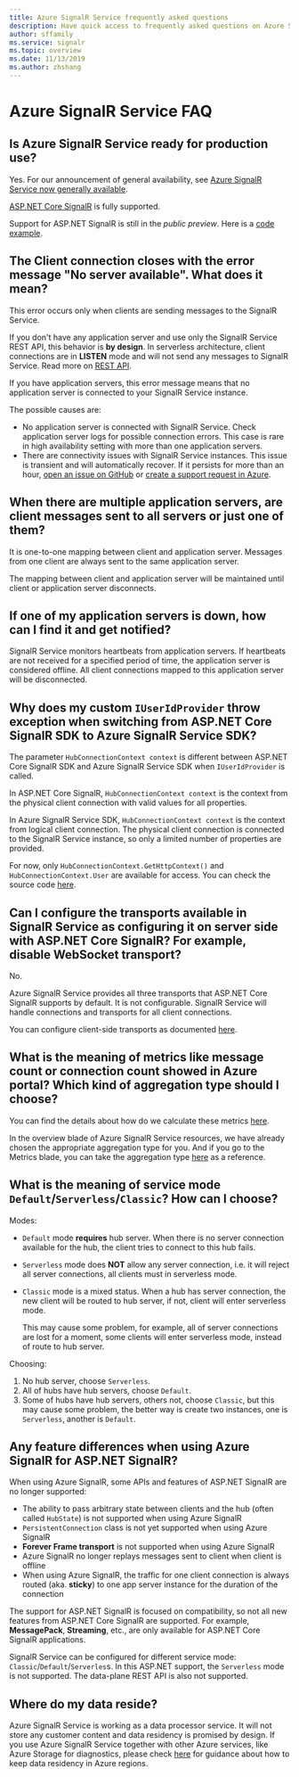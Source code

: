 ```yaml
---
title: Azure SignalR Service frequently asked questions
description: Have quick access to frequently asked questions on Azure SignalR Service, about troubleshooting and typical usage scenarios.
author: sffamily
ms.service: signalr
ms.topic: overview
ms.date: 11/13/2019
ms.author: zhshang
---
```

# Azure SignalR Service FAQ

## Is Azure SignalR Service ready for production use?

Yes.
For our announcement of general availability, see [Azure SignalR Service now generally available](https://azure.microsoft.com/blog/azure-signalr-service-now-generally-available/). 

[ASP.NET Core SignalR](https://docs.microsoft.com/aspnet/core/signalr/introduction) is fully supported.

Support for ASP.NET SignalR is still in the *public preview*. Here is a [code example](https://github.com/aspnet/AzureSignalR-samples/tree/master/aspnet-samples/ChatRoom).

## The Client connection closes with the error message "No server available". What does it mean?

This error occurs only when clients are sending messages to the SignalR Service.

If you don't have any application server and use only the SignalR Service REST API, this behavior is **by design**.
In serverless architecture, client connections are in **LISTEN** mode and will not send any messages to SignalR Service.
Read more on [REST API](./signalr-quickstart-rest-api.md).

If you have application servers, this error message means that no application server is connected to your SignalR Service instance.

The possible causes are:
- No application server is connected with SignalR Service. Check application server logs for possible connection errors. This case is rare in high availability setting with more than one application servers.
- There are connectivity issues with SignalR Service instances. This issue is transient and will automatically recover.
If it persists for more than an hour, [open an issue on GitHub](https://github.com/Azure/azure-signalr/issues/new) or [create a support request in Azure](https://docs.microsoft.com/azure/azure-portal/supportability/how-to-create-azure-support-request).

## When there are multiple application servers, are client messages sent to all servers or just one of them?

It is one-to-one mapping between client and application server. Messages from one client are always sent to the same application server.

The mapping between client and application server will be maintained until client or application server disconnects.

## If one of my application servers is down, how can I find it and get notified?

SignalR Service monitors heartbeats from application servers.
If heartbeats are not received for a specified period of time, the application server is considered offline. All client connections mapped to this application server will be disconnected.

## Why does my custom `IUserIdProvider` throw exception when switching from ASP.NET Core SignalR  SDK to Azure SignalR Service SDK?

The parameter `HubConnectionContext context` is different between ASP.NET Core SignalR SDK and Azure SignalR Service SDK when `IUserIdProvider` is called.

In ASP.NET Core SignalR, `HubConnectionContext context` is the context from the physical client connection with valid values for all properties.

In Azure SignalR Service SDK, `HubConnectionContext context` is the context from logical client connection. The physical client connection is connected to the SignalR Service instance, so only a limited number of properties are provided.

For now, only `HubConnectionContext.GetHttpContext()` and `HubConnectionContext.User` are available for access.
You can check the source code [here](https://github.com/Azure/azure-signalr/blob/dev/src/Microsoft.Azure.SignalR/HubHost/ServiceHubConnectionContext.cs).

## Can I configure the transports available in SignalR Service as configuring it on server side with ASP.NET Core SignalR? For example, disable WebSocket transport?

No.

Azure SignalR Service provides all three transports that ASP.NET Core SignalR supports by default. It is not configurable. SignalR Service will handle connections and transports for all client connections.

You can configure client-side transports as documented [here](https://docs.microsoft.com/aspnet/core/signalr/configuration?view=aspnetcore-2.1&tabs=dotnet#configure-allowed-transports-2).

## What is the meaning of metrics like message count or connection count showed in Azure portal? Which kind of aggregation type should I choose?

You can find the details about how do we calculate these metrics [here](signalr-concept-messages-and-connections.md).

In the overview blade of Azure SignalR Service resources, we have already chosen the appropriate aggregation type for you. And if you go to the Metrics blade, you can
take the aggregation type [here](../azure-monitor/platform/metrics-supported.md#microsoftsignalrservicesignalr) as a reference.

## What is the meaning of service mode `Default`/`Serverless`/`Classic`? How can I choose?

Modes:
* `Default` mode **requires** hub server. When there is no server connection available for the hub, the client tries to connect to this hub fails.
* `Serverless` mode does **NOT** allow any server connection, i.e. it will reject all server connections, all clients must in serverless mode.
* `Classic` mode is a mixed status. When a hub has server connection, the new client will be routed to hub server, if not, client will enter serverless mode.

  This may cause some problem, for example, all of server connections are lost for a moment, some clients will enter serverless mode, instead of route to hub server.

Choosing:
1. No hub server, choose `Serverless`.
1. All of hubs have hub servers, choose `Default`.
1. Some of hubs have hub servers, others not, choose `Classic`, but this may cause some problem, the better way is create two instances, one is `Serverless`, another is `Default`.

## Any feature differences when using Azure SignalR for ASP.NET SignalR?
When using Azure SignalR, some APIs and features of ASP.NET SignalR are no longer supported:
- The ability to pass arbitrary state between clients and the hub (often called `HubState`) is not supported when using Azure SignalR
- `PersistentConnection` class is not yet supported when using Azure SignalR
- **Forever Frame transport** is not supported  when using Azure SignalR
- Azure SignalR no longer replays messages sent to client when client is offline
- When using Azure SignalR, the traffic for one client connection is always routed (aka. **sticky**) to one app server instance for the duration of the connection

The support for ASP.NET SignalR is focused on compatibility, so not all new features from ASP.NET Core SignalR are supported. For example, **MessagePack**, **Streaming**, etc., are only available for ASP.NET Core SignalR applications.

SignalR Service can be configured for different service mode: `Classic`/`Default`/`Serverles`s. In this ASP.NET support, the `Serverless` mode is not supported. The data-plane REST API is also not supported.

## Where do my data reside?

Azure SignalR Service is working as a data processor service. It will not store any customer content and data residency is promised by design. If you use Azure SignalR Service together with other Azure services, like Azure Storage for diagnostics, please check [here](https://azure.microsoft.com/resources/achieving-compliant-data-residency-and-security-with-azure/) for guidance about how to keep data residency in Azure regions.
